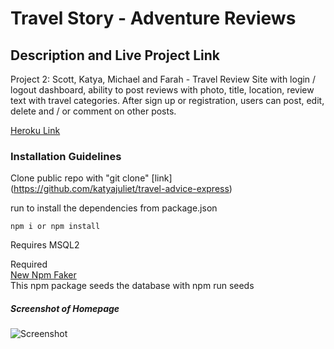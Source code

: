 # Travel Story - Adventure Reviews

## Description and Live Project Link

Project 2: Scott, Katya, Michael and Farah - Travel Review Site with login / logout dashboard, ability to post reviews with photo, title, location, review text with travel categories. After sign up or registration, users can post, edit, delete and / or comment on other posts.

[Heroku Link](https://adventure-reviews.herokuapp.com/)

### Installation Guidelines

Clone public repo with "git clone" [link] (https://github.com/katyajuliet/travel-advice-express)

run to install the dependencies from package.json

```
npm i or npm install
```

Requires MSQL2 

Required <br>
[New Npm Faker](https://fakerjs.dev/guide/)<br>
This npm package seeds the database with npm run seeds


##### Screenshot of Homepage
![Screenshot](https://ibb.co/NYGspdm)

